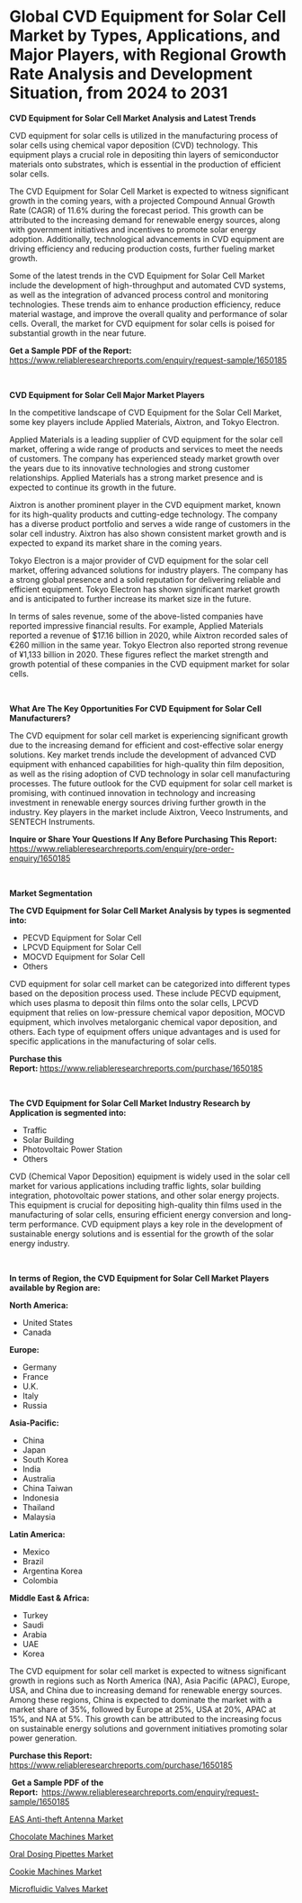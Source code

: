 <p><h1>Global CVD Equipment for Solar Cell Market by Types, Applications, and Major Players, with Regional Growth Rate Analysis and Development Situation, from 2024 to 2031</h1></p><p><strong>CVD Equipment for Solar Cell Market Analysis and Latest Trends</strong></p>
<p><p>CVD equipment for solar cells is utilized in the manufacturing process of solar cells using chemical vapor deposition (CVD) technology. This equipment plays a crucial role in depositing thin layers of semiconductor materials onto substrates, which is essential in the production of efficient solar cells.</p><p>The CVD Equipment for Solar Cell Market is expected to witness significant growth in the coming years, with a projected Compound Annual Growth Rate (CAGR) of 11.6% during the forecast period. This growth can be attributed to the increasing demand for renewable energy sources, along with government initiatives and incentives to promote solar energy adoption. Additionally, technological advancements in CVD equipment are driving efficiency and reducing production costs, further fueling market growth.</p><p>Some of the latest trends in the CVD Equipment for Solar Cell Market include the development of high-throughput and automated CVD systems, as well as the integration of advanced process control and monitoring technologies. These trends aim to enhance production efficiency, reduce material wastage, and improve the overall quality and performance of solar cells. Overall, the market for CVD equipment for solar cells is poised for substantial growth in the near future.</p></p>
<p><strong>Get a Sample PDF of the Report:&nbsp;</strong> <a href="https://www.reliableresearchreports.com/enquiry/request-sample/1650185">https://www.reliableresearchreports.com/enquiry/request-sample/1650185</a></p>
<p>&nbsp;</p>
<p><strong>CVD Equipment for Solar Cell Major Market Players</strong></p>
<p><p>In the competitive landscape of CVD Equipment for the Solar Cell Market, some key players include Applied Materials, Aixtron, and Tokyo Electron. </p><p>Applied Materials is a leading supplier of CVD equipment for the solar cell market, offering a wide range of products and services to meet the needs of customers. The company has experienced steady market growth over the years due to its innovative technologies and strong customer relationships. Applied Materials has a strong market presence and is expected to continue its growth in the future.</p><p>Aixtron is another prominent player in the CVD equipment market, known for its high-quality products and cutting-edge technology. The company has a diverse product portfolio and serves a wide range of customers in the solar cell industry. Aixtron has also shown consistent market growth and is expected to expand its market share in the coming years.</p><p>Tokyo Electron is a major provider of CVD equipment for the solar cell market, offering advanced solutions for industry players. The company has a strong global presence and a solid reputation for delivering reliable and efficient equipment. Tokyo Electron has shown significant market growth and is anticipated to further increase its market size in the future.</p><p>In terms of sales revenue, some of the above-listed companies have reported impressive financial results. For example, Applied Materials reported a revenue of $17.16 billion in 2020, while Aixtron recorded sales of €260 million in the same year. Tokyo Electron also reported strong revenue of ¥1,133 billion in 2020. These figures reflect the market strength and growth potential of these companies in the CVD equipment market for solar cells.</p></p>
<p>&nbsp;</p>
<p><strong>What Are The Key Opportunities For CVD Equipment for Solar Cell Manufacturers?</strong></p>
<p><p>The CVD equipment for solar cell market is experiencing significant growth due to the increasing demand for efficient and cost-effective solar energy solutions. Key market trends include the development of advanced CVD equipment with enhanced capabilities for high-quality thin film deposition, as well as the rising adoption of CVD technology in solar cell manufacturing processes. The future outlook for the CVD equipment for solar cell market is promising, with continued innovation in technology and increasing investment in renewable energy sources driving further growth in the industry. Key players in the market include Aixtron, Veeco Instruments, and SENTECH Instruments.</p></p>
<p><strong>Inquire or Share Your Questions If Any Before Purchasing This Report:</strong> <a href="https://www.reliableresearchreports.com/enquiry/pre-order-enquiry/1650185">https://www.reliableresearchreports.com/enquiry/pre-order-enquiry/1650185</a></p>
<p>&nbsp;</p>
<p><strong>Market Segmentation</strong></p>
<p><strong>The CVD Equipment for Solar Cell Market Analysis by types is segmented into:</strong></p>
<p><ul><li>PECVD Equipment for Solar Cell</li><li>LPCVD Equipment for Solar Cell</li><li>MOCVD Equipment for Solar Cell</li><li>Others</li></ul></p>
<p><p>CVD equipment for solar cell market can be categorized into different types based on the deposition process used. These include PECVD equipment, which uses plasma to deposit thin films onto the solar cells, LPCVD equipment that relies on low-pressure chemical vapor deposition, MOCVD equipment, which involves metalorganic chemical vapor deposition, and others. Each type of equipment offers unique advantages and is used for specific applications in the manufacturing of solar cells.</p></p>
<p><strong>Purchase this Report:&nbsp;</strong><a href="https://www.reliableresearchreports.com/purchase/1650185">https://www.reliableresearchreports.com/purchase/1650185</a></p>
<p>&nbsp;</p>
<p><strong>The CVD Equipment for Solar Cell Market Industry Research by Application is segmented into:</strong></p>
<p><ul><li>Traffic</li><li>Solar Building</li><li>Photovoltaic Power Station</li><li>Others</li></ul></p>
<p><p>CVD (Chemical Vapor Deposition) equipment is widely used in the solar cell market for various applications including traffic lights, solar building integration, photovoltaic power stations, and other solar energy projects. This equipment is crucial for depositing high-quality thin films used in the manufacturing of solar cells, ensuring efficient energy conversion and long-term performance. CVD equipment plays a key role in the development of sustainable energy solutions and is essential for the growth of the solar energy industry.</p></p>
<p>&nbsp;</p>
<p><strong>In terms of Region, the CVD Equipment for Solar Cell Market Players available by Region are:</strong></p>
<p>
    <p> <strong> North America: </strong>
        <ul>
            <li>United States</li>
            <li>Canada</li>
        </ul>
        </p> 
    <p> <strong> Europe: </strong>
        <ul>
            <li>Germany</li>
            <li>France</li>
            <li>U.K.</li>
            <li>Italy</li>
            <li>Russia</li>
        </ul>
        </p> 
    <p> <strong> Asia-Pacific: </strong>
        <ul>
            <li>China</li>
            <li>Japan</li>
            <li>South Korea</li>
            <li>India</li>
            <li>Australia</li>
            <li>China Taiwan</li>
            <li>Indonesia</li>
            <li>Thailand</li>
            <li>Malaysia</li>
        </ul>
        </p> 
    <p> <strong> Latin America: </strong>
        <ul>
            <li>Mexico</li>
            <li>Brazil</li>
            <li>Argentina Korea</li>
            <li>Colombia</li>
        </ul>
        </p> 
    <p> <strong> Middle East & Africa: </strong>
        <ul>
            <li>Turkey</li>
            <li>Saudi</li>
            <li>Arabia</li>
            <li>UAE</li>
            <li>Korea</li>
        </ul>
    </p>
    </p>
<p><p>The CVD equipment for solar cell market is expected to witness significant growth in regions such as North America (NA), Asia Pacific (APAC), Europe, USA, and China due to increasing demand for renewable energy sources. Among these regions, China is expected to dominate the market with a market share of 35%, followed by Europe at 25%, USA at 20%, APAC at 15%, and NA at 5%. This growth can be attributed to the increasing focus on sustainable energy solutions and government initiatives promoting solar power generation.</p></p>
<p><strong>Purchase this Report: </strong><a href="https://www.reliableresearchreports.com/purchase/1650185">https://www.reliableresearchreports.com/purchase/1650185</a></p>
<p>&nbsp;<strong>Get a Sample PDF of the Report:&nbsp;&nbsp;</strong><a href="https://www.reliableresearchreports.com/enquiry/request-sample/1650185">https://www.reliableresearchreports.com/enquiry/request-sample/1650185</a></p>
<p><strong></strong></p>
<p><p><a href="https://github.com/zjyglelu/Market-Research-Report-List-1/blob/main/eas-anti-theft-antenna-market.md">EAS Anti-theft Antenna Market</a></p><p><a href="https://issuu.com/reportprime-2/docs/chocolate-machines-market-size-2030.pptx">Chocolate Machines Market</a></p><p><a href="https://medium.com/p/4022e7cab57e/edit">Oral Dosing Pipettes Market</a></p><p><a href="https://issuu.com/reportprime-2/docs/cookie-machines-market-size-2030.pptx">Cookie Machines Market</a></p><p><a href="https://medium.com/@gloriariley1968/microfluidic-valves-market-size-reveals-the-best-marketing-channels-in-global-industry-b8df44915f26">Microfluidic Valves Market</a></p></p>